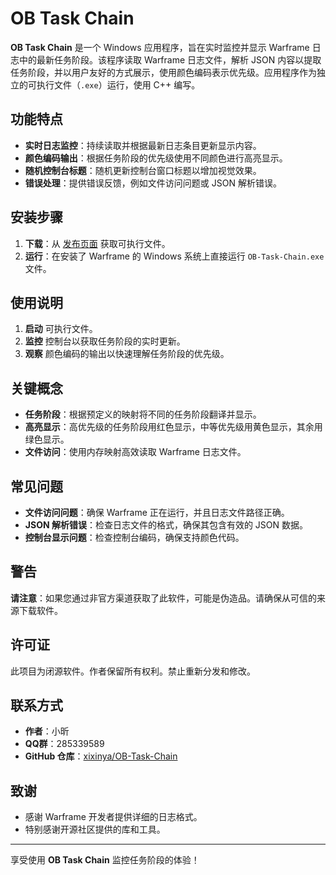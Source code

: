 # OB Task Chain

**OB Task Chain** 是一个 Windows 应用程序，旨在实时监控并显示 Warframe 日志中的最新任务阶段。该程序读取 Warframe 日志文件，解析 JSON 内容以提取任务阶段，并以用户友好的方式展示，使用颜色编码表示优先级。应用程序作为独立的可执行文件（`.exe`）运行，使用 C++ 编写。

## 功能特点

- **实时日志监控**：持续读取并根据最新日志条目更新显示内容。
- **颜色编码输出**：根据任务阶段的优先级使用不同颜色进行高亮显示。
- **随机控制台标题**：随机更新控制台窗口标题以增加视觉效果。
- **错误处理**：提供错误反馈，例如文件访问问题或 JSON 解析错误。

## 安装步骤

1. **下载**：从 [发布页面](https://github.com/xixinya/OB-Task-Chain/releases) 获取可执行文件。
2. **运行**：在安装了 Warframe 的 Windows 系统上直接运行 `OB-Task-Chain.exe` 文件。

## 使用说明

1. **启动** 可执行文件。
2. **监控** 控制台以获取任务阶段的实时更新。
3. **观察** 颜色编码的输出以快速理解任务阶段的优先级。

## 关键概念

- **任务阶段**：根据预定义的映射将不同的任务阶段翻译并显示。
- **高亮显示**：高优先级的任务阶段用红色显示，中等优先级用黄色显示，其余用绿色显示。
- **文件访问**：使用内存映射高效读取 Warframe 日志文件。

## 常见问题

- **文件访问问题**：确保 Warframe 正在运行，并且日志文件路径正确。
- **JSON 解析错误**：检查日志文件的格式，确保其包含有效的 JSON 数据。
- **控制台显示问题**：检查控制台编码，确保支持颜色代码。

## 警告

**请注意**：如果您通过非官方渠道获取了此软件，可能是伪造品。请确保从可信的来源下载软件。

## 许可证

此项目为闭源软件。作者保留所有权利。禁止重新分发和修改。

## 联系方式

- **作者**：小昕
- **QQ群**：285339589
- **GitHub 仓库**：[xixinya/OB-Task-Chain](https://github.com/xixinya/OB-Task-Chain)

## 致谢

- 感谢 Warframe 开发者提供详细的日志格式。
- 特别感谢开源社区提供的库和工具。

---

享受使用 **OB Task Chain** 监控任务阶段的体验！
